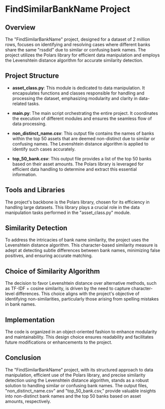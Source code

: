 # FindSimilarBankName Project

## Overview

The "FindSimilarBankName" project, designed for a dataset of 2 million rows, focuses on identifying and resolving cases where different banks share the same "rssdid" due to similar or confusing bank names. The project utilizes the Polars library for efficient data manipulation and employs the Levenshtein distance algorithm for accurate similarity detection.

## Project Structure

- **asset_class.py**: This module is dedicated to data manipulation. It encapsulates functions and classes responsible for handling and processing the dataset, emphasizing modularity and clarity in data-related tasks.

- **main.py**: The main script orchestrating the entire project. It coordinates the execution of different modules and ensures the seamless flow of data processing.

- **non_distinct_name.csv**: This output file contains the names of banks within the top 50 assets that are deemed non-distinct due to similar or confusing names. The Levenshtein distance algorithm is applied to identify such cases accurately.

- **top_50_bank.csv**: This output file provides a list of the top 50 banks based on their asset amounts. The Polars library is leveraged for efficient data handling to determine and extract this essential information.

## Tools and Libraries

The project's backbone is the Polars library, chosen for its efficiency in handling large datasets. This library plays a crucial role in the data manipulation tasks performed in the "asset_class.py" module.

## Similarity Detection

To address the intricacies of bank name similarity, the project uses the Levenshtein distance algorithm. This character-based similarity measure is adept at detecting subtle differences between bank names, minimizing false positives, and ensuring accurate matching.

## Choice of Similarity Algorithm

The decision to favor Levenshtein distance over alternative methods, such as TF-IDF + cosine similarity, is driven by the need to capture character-level differences. This choice aligns with the project's objective of identifying non-similarities, particularly those arising from spelling mistakes in bank names.

## Implementation

The code is organized in an object-oriented fashion to enhance modularity and maintainability. This design choice ensures readability and facilitates future modifications or enhancements to the project.

## Conclusion

The "FindSimilarBankName" project, with its structured approach to data manipulation, efficient use of the Polars library, and precise similarity detection using the Levenshtein distance algorithm, stands as a robust solution to handling similar or confusing bank names. The output files, "non_distinct_name.csv" and "top_50_bank.csv," provide valuable insights into non-distinct bank names and the top 50 banks based on asset amounts, respectively.


